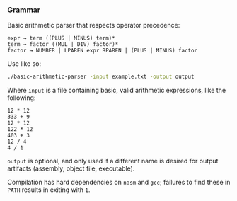 ### Grammar

Basic arithmetic parser that respects operator precedence:

```
expr → term ((PLUS | MINUS) term)*
term → factor ((MUL | DIV) factor)*
factor → NUMBER | LPAREN expr RPAREN | (PLUS | MINUS) factor
```

Use like so:

```bash
./basic-arithmetic-parser -input example.txt -output output
```

Where `input` is a file containing basic, valid arithmetic expressions, like the following:

```
12 * 12
333 + 9
12 * 12
122 * 12
403 + 3
12 / 4
4 / 1
```

`output` is optional, and only used if a different name is desired for output artifacts (assembly, object file, executable).

Compilation has hard dependencies on `nasm` and `gcc`; failures to find these in `PATH` results in exiting with `1`.
